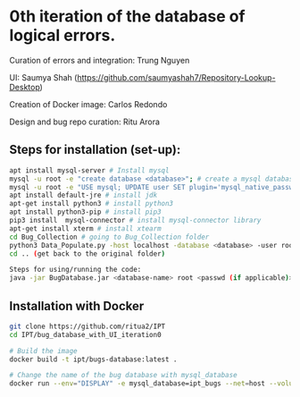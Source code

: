 # 0th iteration of the database of logical errors.

Curation of errors and integration: Trung Nguyen

UI: Saumya Shah (https://github.com/saumyashah7/Repository-Lookup-Desktop)

Creation of Docker image: Carlos Redondo

Design and bug repo curation: Ritu Arora


## Steps for installation (set-up):

```bash
apt install mysql-server # Install mysql
mysql -u root -e "create database <database>"; # create a mysql database
mysql -u root -e "USE mysql; UPDATE user SET plugin='mysql_native_password' WHERE User='root'; FLUSH PRIVILEGES;" # setting up root user
apt install default-jre # install jdk
apt-get install python3 # install python3
apt install python3-pip # install pip3
pip3 install  mysql-connector # install mysql-connector library
apt-get install xterm # install xtearm
cd Bug_Collection # going to Bug_Collection folder
python3 Data_Populate.py -host localhost -database <database> -user root -passwd <password (if applicable)> # populating the database
cd .. (get back to the original folder)

Steps for using/running the code:
java -jar BugDatabase.jar <database-name> root <passwd (if applicable)>
```



## Installation with Docker

```bash
git clone https://github.com/ritua2/IPT
cd IPT/bug_database_with_UI_iteration0

# Build the image
docker build -t ipt/bugs-database:latest .

# Change the name of the bug database with mysql_database
docker run --env="DISPLAY" -e mysql_database=ipt_bugs --net=host --volume="$HOME/.Xauthority:/root/.Xauthority:rw" --rm ipt/bugs-database:latest
```


